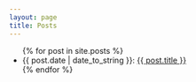 ```yaml
---
layout: page
title: Posts
---
```


<ul>
  {% for post in site.posts %}
    <li>
      <span class="inline-post-date">{{ post.date | date_to_string }}: </span><a href="{{ post.url }}">{{ post.title }}</a>
    </li>
  {% endfor %}
</ul>